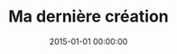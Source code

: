 ---
layout: creation
title: Ma dernière création
date: 2015-01-01 00:00:00
vignette: "ma_derniere_creation.jpg"
---